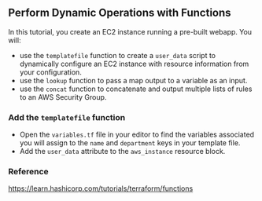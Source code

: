 ## Perform Dynamic Operations with Functions
In this tutorial, you create an EC2 instance running a pre-built webapp. You will:
* use the `templatefile` function to create a `user_data` script to dynamically configure an EC2 instance with resource information from your configuration.
* use the `lookup` function to pass a map output to a variable as an input.
* use the `concat` function to concatenate and output multiple lists of rules to an AWS Security Group.

### Add the `templatefile` function
- Open the `variables.tf` file in your editor to find the variables associated you will assign to the `name` and `department` keys in your template file.
- Add the `user_data` attribute to the `aws_instance` resource block.

### Reference
https://learn.hashicorp.com/tutorials/terraform/functions